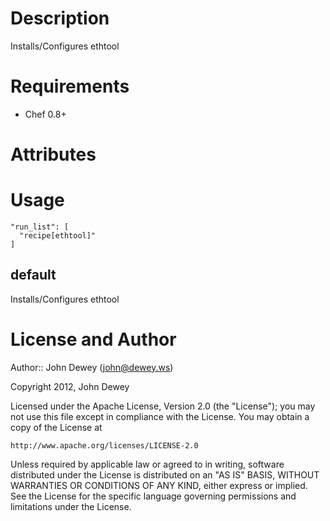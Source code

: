 Description
===========

Installs/Configures ethtool

Requirements
============

* Chef 0.8+

Attributes
==========

Usage
=====

    "run_list": [
      "recipe[ethtool]"
    ]


default
----

Installs/Configures ethtool

License and Author
==================

Author:: John Dewey (<john@dewey.ws>)

Copyright 2012, John Dewey

Licensed under the Apache License, Version 2.0 (the "License");
you may not use this file except in compliance with the License.
You may obtain a copy of the License at

    http://www.apache.org/licenses/LICENSE-2.0

Unless required by applicable law or agreed to in writing, software
distributed under the License is distributed on an "AS IS" BASIS,
WITHOUT WARRANTIES OR CONDITIONS OF ANY KIND, either express or implied.
See the License for the specific language governing permissions and
limitations under the License.
